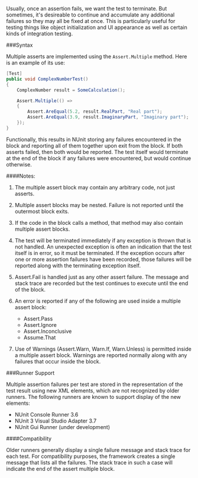 Usually, once an assertion fails, we want the test to terminate. But sometimes, it's desireable to continue and accumulate any additional failures so they may all be fixed at once. This is particularly useful for testing things like object initialization and UI appearance as well as certain kinds of integration testing.

###Syntax

Multiple asserts are implemented using the `Assert.Multiple` method. Here is an example of its use:

```C#
[Test]
public void ComplexNumberTest()
{
    ComplexNumber result = SomeCalculation();

    Assert.Multiple(() =>
    {
        Assert.AreEqual(5.2, result.RealPart, "Real part");
        Assert.AreEqual(3.9, result.ImaginaryPart, "Imaginary part");
    });
}
```

Functionally, this results in NUnit storing any failures encountered in the block and reporting all of them together upon exit from the block. If both asserts failed, then both would be reported. The test itself would terminate at the end of the block if any failures were encountered, but would continue otherwise.

####Notes:

1. The multiple assert block may contain any arbitrary code, not just asserts.

2. Multiple assert blocks may be nested. Failure is not reported until the  outermost block exits.

3. If the code in the block calls a method, that method may also contain multiple assert blocks.

4. The test will be terminated immediately if any exception is thrown that is not handled. An unexpected exception is often an indication that the test itself is in error, so it must be terminated. If the exception occurs after one or more assertion failures have been recorded, those failures will be reported along with the terminating exception itself.

5. Assert.Fail is handled just as any other assert failure. The message and stack trace are recorded but the test continues to execute until the end of the block.

6. An error is reported if any of the following are used inside a multiple assert block:
   * Assert.Pass
   * Assert.Ignore
   * Assert.Inconclusive
   * Assume.That

7. Use of Warnings (Assert.Warn, Warn.If, Warn.Unless) is permitted inside a multiple assert block. Warnings are reported normally along with any failures that occur inside the block.

###Runner Support

Multiple assertion failures per test are stored in the representation of the test result using new XML elements, which are not recognized by older runners. The following runners are known to support display of the new elements:

 * NUnit Console Runner 3.6
 * NUnit 3 Visual Studio Adapter 3.7
 * NUnit Gui Runner (under development)

####Compatibility

Older runners generally display a single failure message and stack trace for each test. For compatibility purposes, the framework creates a single message that lists all the failures. The stack trace in such a case will indicate the end of the assert multiple block.
